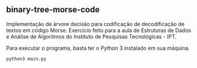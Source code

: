 ## binary-tree-morse-code

Implementação de árvore decisão para codificação de decodificação de textos em código Morse. Exercício feito para a aula de Estruturas de Dados e Análise de Algoritmos do Instituto de Pesquisas Tecnológicas - IPT.

Para executar o programa, basta ter o Python 3 instalado em sua máquina.

```
python3 main.py
```